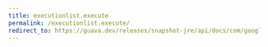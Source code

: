 ```yaml
---
title: executionlist.execute
permalink: /executionlist.execute/
redirect_to: https://guava.dev/releases/snapshot-jre/api/docs/com/google/common/util/concurrent/ExecutionList.html#execute--
---
```

